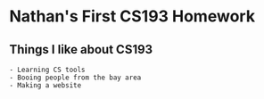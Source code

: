 # Nathan's First CS193 Homework

## Things I like about CS193

```
- Learning CS tools
- Booing people from the bay area
- Making a website
```



